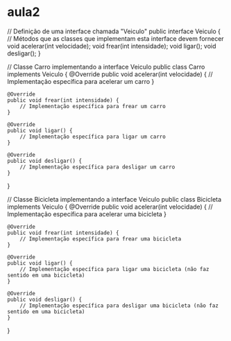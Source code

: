 # aula2

// Definição de uma interface chamada "Veiculo"
public interface Veiculo {
    // Métodos que as classes que implementam esta interface devem fornecer
    void acelerar(int velocidade);
    void frear(int intensidade);
    void ligar();
    void desligar();
}

// Classe Carro implementando a interface Veiculo
public class Carro implements Veiculo {
    @Override
    public void acelerar(int velocidade) {
        // Implementação específica para acelerar um carro
    }

    @Override
    public void frear(int intensidade) {
        // Implementação específica para frear um carro
    }

    @Override
    public void ligar() {
        // Implementação específica para ligar um carro
    }

    @Override
    public void desligar() {
        // Implementação específica para desligar um carro
    }
}

// Classe Bicicleta implementando a interface Veiculo
public class Bicicleta implements Veiculo {
    @Override
    public void acelerar(int velocidade) {
        // Implementação específica para acelerar uma bicicleta
    }

    @Override
    public void frear(int intensidade) {
        // Implementação específica para frear uma bicicleta
    }

    @Override
    public void ligar() {
        // Implementação específica para ligar uma bicicleta (não faz sentido em uma bicicleta)
    }

    @Override
    public void desligar() {
        // Implementação específica para desligar uma bicicleta (não faz sentido em uma bicicleta)
    }
}
